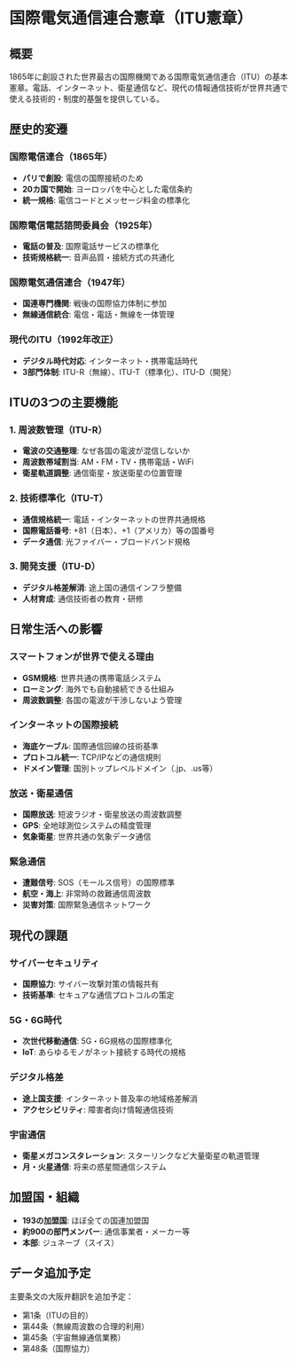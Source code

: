 # 国際電気通信連合憲章（ITU憲章）

## 概要
1865年に創設された世界最古の国際機関である国際電気通信連合（ITU）の基本憲章。電話、インターネット、衛星通信など、現代の情報通信技術が世界共通で使える技術的・制度的基盤を提供している。

## 歴史的変遷

### 国際電信連合（1865年）
- **パリで創設**: 電信の国際接続のため
- **20カ国で開始**: ヨーロッパを中心とした電信条約
- **統一規格**: 電信コードとメッセージ料金の標準化

### 国際電信電話諮問委員会（1925年）
- **電話の普及**: 国際電話サービスの標準化
- **技術規格統一**: 音声品質・接続方式の共通化

### 国際電気通信連合（1947年）
- **国連専門機関**: 戦後の国際協力体制に参加
- **無線通信統合**: 電信・電話・無線を一体管理

### 現代のITU（1992年改正）
- **デジタル時代対応**: インターネット・携帯電話時代
- **3部門体制**: ITU-R（無線）、ITU-T（標準化）、ITU-D（開発）

## ITUの3つの主要機能

### 1. 周波数管理（ITU-R）
- **電波の交通整理**: なぜ各国の電波が混信しないか
- **周波数帯域割当**: AM・FM・TV・携帯電話・WiFi
- **衛星軌道調整**: 通信衛星・放送衛星の位置管理

### 2. 技術標準化（ITU-T）
- **通信規格統一**: 電話・インターネットの世界共通規格
- **国際電話番号**: +81（日本）、+1（アメリカ）等の国番号
- **データ通信**: 光ファイバー・ブロードバンド規格

### 3. 開発支援（ITU-D）
- **デジタル格差解消**: 途上国の通信インフラ整備
- **人材育成**: 通信技術者の教育・研修

## 日常生活への影響

### スマートフォンが世界で使える理由
- **GSM規格**: 世界共通の携帯電話システム
- **ローミング**: 海外でも自動接続できる仕組み
- **周波数調整**: 各国の電波が干渉しないよう管理

### インターネットの国際接続
- **海底ケーブル**: 国際通信回線の技術基準
- **プロトコル統一**: TCP/IPなどの通信規則
- **ドメイン管理**: 国別トップレベルドメイン（.jp、.us等）

### 放送・衛星通信
- **国際放送**: 短波ラジオ・衛星放送の周波数調整
- **GPS**: 全地球測位システムの精度管理
- **気象衛星**: 世界共通の気象データ通信

### 緊急通信
- **遭難信号**: SOS（モールス信号）の国際標準
- **航空・海上**: 非常時の救難通信周波数
- **災害対策**: 国際緊急通信ネットワーク

## 現代の課題

### サイバーセキュリティ
- **国際協力**: サイバー攻撃対策の情報共有
- **技術基準**: セキュアな通信プロトコルの策定

### 5G・6G時代
- **次世代移動通信**: 5G・6G規格の国際標準化
- **IoT**: あらゆるモノがネット接続する時代の規格

### デジタル格差
- **途上国支援**: インターネット普及率の地域格差解消
- **アクセシビリティ**: 障害者向け情報通信技術

### 宇宙通信
- **衛星メガコンスタレーション**: スターリンクなど大量衛星の軌道管理
- **月・火星通信**: 将来の惑星間通信システム

## 加盟国・組織
- **193の加盟国**: ほぼ全ての国連加盟国
- **約900の部門メンバー**: 通信事業者・メーカー等
- **本部**: ジュネーブ（スイス）

## データ追加予定
主要条文の大阪弁翻訳を追加予定：
- 第1条（ITUの目的）
- 第44条（無線周波数の合理的利用）
- 第45条（宇宙無線通信業務）
- 第48条（国際協力）